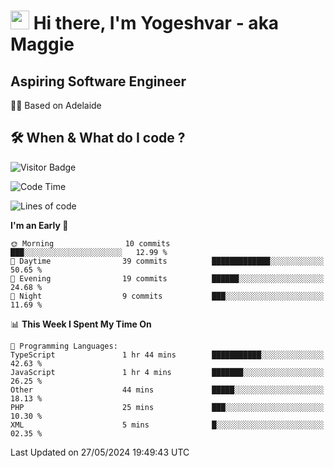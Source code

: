 <h1><img src="https://emojis.slackmojis.com/emojis/images/1531849430/4246/blob-sunglasses.gif?1531849430" width="30"/> Hi there, I'm Yogeshvar - aka Maggie</h1>

## Aspiring Software Engineer
🏂🏻  Based on Adelaide 

## 🛠 When & What do I code ?  

![Visitor Badge](https://visitor-badge.feriirawann.repl.co?username=yogeshvar&repo=yogeshvar&label=Visitors&style=plastic&color=%23457BFF&contentType=svg)

<!--START_SECTION:waka-->
![Code Time](http://img.shields.io/badge/Code%20Time-2%2C901%20hrs%2037%20mins-blue)

![Lines of code](https://img.shields.io/badge/From%20Hello%20World%20I%27ve%20Written-163.2%20thousand%20lines%20of%20code-blue)

**I'm an Early 🐤** 

```text
🌞 Morning                10 commits          ███░░░░░░░░░░░░░░░░░░░░░░   12.99 % 
🌆 Daytime                39 commits          █████████████░░░░░░░░░░░░   50.65 % 
🌃 Evening                19 commits          ██████░░░░░░░░░░░░░░░░░░░   24.68 % 
🌙 Night                  9 commits           ███░░░░░░░░░░░░░░░░░░░░░░   11.69 % 
```


📊 **This Week I Spent My Time On** 

```text
💬 Programming Languages: 
TypeScript               1 hr 44 mins        ███████████░░░░░░░░░░░░░░   42.63 % 
JavaScript               1 hr 4 mins         ███████░░░░░░░░░░░░░░░░░░   26.25 % 
Other                    44 mins             █████░░░░░░░░░░░░░░░░░░░░   18.13 % 
PHP                      25 mins             ███░░░░░░░░░░░░░░░░░░░░░░   10.30 % 
XML                      5 mins              █░░░░░░░░░░░░░░░░░░░░░░░░   02.35 % 
```


 Last Updated on 27/05/2024 19:49:43 UTC
<!--END_SECTION:waka-->
